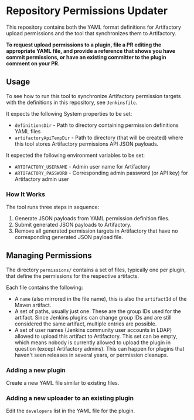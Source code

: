 Repository Permissions Updater
==============================

This repository contains both the YAML format definitions for Artifactory upload permissions and the tool that synchronizes them to Artifactory.

**To request upload permissions to a plugin, file a PR editing the appropriate YAML file, and provide a reference that shows you have commit permissions, or have an existing committer to the plugin comment on your PR.**

Usage
-----

To see how to run this tool to synchronize Artifactory permission targets with the definitions in this repository, see `Jenkinsfile`.

It expects the following System properties to be set:

- `definitionsDir` - Path to directory containing permission definitions YAML files
- `artifactoryApiTempDir` - Path to directory (that will be created) where this tool stores Artifactory permissions API JSON payloads.

It expected the following environment variables to be set:

- `ARTIFACTORY_USERNAME` - Admin user name for Artifactory
- `ARTIFACTORY_PASSWORD` - Corresponding admin password (or API key) for Artifactory admin user

### How It Works

The tool runs three steps in sequence:

1. Generate JSON payloads from YAML permission definition files.
2. Submit generated JSON payloads to Artifactory.
3. Remove all generated permission targets in Artifactory that have no corresponding generated JSON payload file.

Managing Permissions
--------------------

The directory `permissions/` contains a set of files, typically one per plugin, that define the permissions for the respective artifacts.

Each file contains the following:

- A `name` (also mirrored in the file name), this is also the `artifactId` of the Maven artifact.
- A set of paths, usually just one. These are the group IDs used for the artifact. Since Jenkins plugins can change group IDs and are still considered the same artifact, multiple entries are possible.
- A set of user names (Jenkins community user accounts in LDAP) allowed to upload this artifact to Artifactory. This set can be empty, which means nobody is currently allowed to upload the plugin in question (except Artifactory admins). This can happen for plugins that haven't seen releases in several years, or permission cleanups.

### Adding a new plugin

Create a new YAML file similar to existing files.

### Adding a new uploader to an existing plugin

Edit the `developers` list in the YAML file for the plugin.
